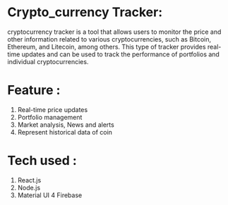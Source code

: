 # Crypto_currency Tracker:

cryptocurrency tracker is a tool that allows users to monitor the price and other information related to various cryptocurrencies, such as Bitcoin, Ethereum, and Litecoin, among others. This type of tracker provides real-time updates and can be used to track the performance of portfolios and individual cryptocurrencies.

# Feature :
1. Real-time price updates
2. Portfolio management
3. Market analysis, News and alerts
4. Represent historical data of coin

# Tech used : 
1. React.js
2. Node.js
3. Material UI
4  Firebase



